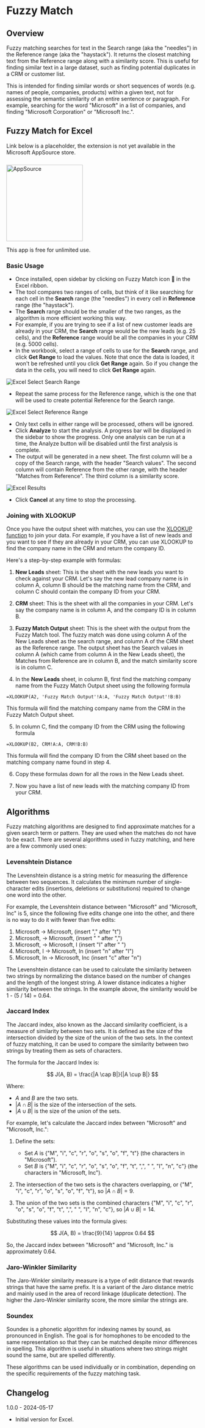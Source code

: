 # Fuzzy Match

## Overview

Fuzzy matching searches for text in the Search range (aka the "needles") in the Reference range (aka the "haystack"). It returns the closest matching text from the Reference range along with a similarity score. This is useful for finding similar text in a large dataset, such as finding potential duplicates in a CRM or customer list.

This is intended for finding similar words or short sequences of words (e.g. names of people, companies, products) within a given text, not for assessing the semantic similarity of an entire sentence or paragraph.  For example, searching for the word "Microsoft" in a list of companies, and finding "Microsoft Corporation" or "Microsoft Inc.".

## Fuzzy Match for Excel

Link below is a placeholder, the extension is not yet available in the Microsoft AppSource store.

<a href="https://appsource.microsoft.com/en-us/product/office/WA200006918?tab=Overview">
    <img 
        src="/images/MS_AppSource.png" 
        alt="AppSource"
        style="padding-top: 10px; width: 200px;"
    />
</a>

This app is free for unlimited use.

### Basic Usage
- Once installed, open sidebar by clicking on Fuzzy Match icon 🧮 in the Excel ribbon.
- The tool compares two ranges of cells, but think of it like searching for each cell in the **Search** range (the "needles") in every cell in **Reference** range (the "haystack").  
- The **Search** range should be the smaller of the two ranges, as the algorithm is more efficient working this way.
- For example, if you are trying to see if a list of new customer leads are already in your CRM, the **Search** range would be the new leads (e.g. 25 cells), and the **Reference** range would be all the companies in your CRM (e.g. 5000 cells).
- In the workbook, select a range of cells to use for the **Search** range, and click **Get Range** to load the values.  Note that once the data is loaded, it won't be refreshed until you click **Get Range** again.  So if you change the data in the cells, you will need to click **Get Range** again.

![Excel Select Search Range](/images/excel-fuzzy-select-search.png)

- Repeat the same process for the Reference range, which is the one that will be used to create potential Reference for the Search range.

![Excel Select Reference Range](/images/excel-fuzzy-select-reference.png)

- Only text cells in either range will be processed, others will be ignored.
- Click **Analyze** to start the analysis.  A progress bar will be displayed in the sidebar to show the progress.  Only one analysis can be run at a time, the Analyze button will be disabled until the first analysis is complete.
- The output will be generated in a new sheet.  The first column will be a copy of the Search range, with the header "Search values". The second column will contain Reference from the other range, with the header "Matches from Reference".  The third column is a similarity score.

![Excel Results](/images/excel-fuzzy-output.png)

- Click **Cancel** at any time to stop the processing.

### Joining with XLOOKUP

Once you have the output sheet with matches, you can use the [XLOOKUP function](https://support.microsoft.com/en-us/office/xlookup-function-b7fd680e-6d10-43e6-84f9-88eae8bf5929) to join your data.  For example, if you have a list of new leads and you want to see if they are already in your CRM, you can use XLOOKUP to find the company name in the CRM and return the company ID.  

Here's a step-by-step example with formulas:

1. **New Leads** sheet:  This is the sheet with the new leads you want to check against your CRM.  Let's say the new lead company name is in column A, column B should be the matching name from the CRM, and column C should contain the company ID from your CRM.

2. **CRM** sheet: This is the sheet with all the companies in your CRM.  Let's say the company name is in column A, and the company ID is in column B.

3. **Fuzzy Match Output** sheet: This is the sheet with the output from the Fuzzy Match tool.  The fuzzy match was done using column A of the New Leads sheet as the search range, and column A of the CRM sheet as the Reference range.  The output sheet has the Search values in column A (which came from column A in the New Leads sheet), the Matches from Reference are in column B, and the match similarity score is in column C.

4. In the **New Leads** sheet, in column B, first find the matching company name from the Fuzzy Match Output sheet using the following formula

```excel
=XLOOKUP(A2, 'Fuzzy Match Output'!A:A, 'Fuzzy Match Output'!B:B)
```

This formula will find the matching company name from the CRM in the Fuzzy Match Output sheet.

5. In column C, find the company ID from the CRM using the following formula

```excel
=XLOOKUP(B2, CRM!A:A, CRM!B:B)
```

This formula will find the company ID from the CRM sheet based on the matching company name found in step 4.

6. Copy these formulas down for all the rows in the New Leads sheet.

7. Now you have a list of new leads with the matching company ID from your CRM.

## Algorithms

Fuzzy matching algorithms are designed to find approximate matches for a given search term or pattern. They are used when the matches do not have to be exact. There are several algorithms used in fuzzy matching, and here are a few commonly used ones:

### Levenshtein Distance

The Levenshtein distance is a string metric for measuring the difference between two sequences. It calculates the minimum number of single-character edits (insertions, deletions or substitutions) required to change one word into the other. 

For example, the Levenshtein distance between "Microsoft" and "Microsoft, Inc" is 5, since the following five edits change one into the other, and there is no way to do it with fewer than five edits:

1. Microsoft -> Microsoft, (insert "," after "t")
2. Microsoft, -> Microsoft,  (insert " " after ",")
3. Microsoft,  -> Microsoft, I (insert "I" after " ")
4. Microsoft, I -> Microsoft, In (insert "n" after "I")
5. Microsoft, In -> Microsoft, Inc (insert "c" after "n")

The Levenshtein distance can be used to calculate the similarity between two strings by normalizing the distance based on the number of changes and the length of the longest string. A lower distance indicates a higher similarity between the strings.  In the example above, the similarity would be 1 - (5 / 14) = 0.64.

### Jaccard Index

The Jaccard index, also known as the Jaccard similarity coefficient, is a measure of similarity between two sets. It is defined as the size of the intersection divided by the size of the union of the two sets. In the context of fuzzy matching, it can be used to compare the similarity between two strings by treating them as sets of characters.

The formula for the Jaccard Index is:

$$ J(A, B) = \frac{|A \cap B|}{|A \cup B|} $$

Where:
- $A$ and $B$ are the two sets.
- $|A \cap B|$ is the size of the intersection of the sets.
- $|A \cup B|$ is the size of the union of the sets.

For example, let's calculate the Jaccard index between "Microsoft" and "Microsoft, Inc.":

1. Define the sets:
    - Set $A$ is {"M", "i", "c", "r", "o", "s", "o", "f", "t"} (the characters in "Microsoft").
    - Set $B$ is {"M", "i", "c", "r", "o", "s", "o", "f", "t", ",", " ", "I", "n", "c"} (the characters in "Microsoft, Inc").

2. The intersection of the two sets is the characters overlapping, or {"M", "i", "c", "r", "o", "s", "o", "f", "t"}, so $|A \cap B| = 9$.
3. The union of the two sets is the combined characters {"M", "i", "c", "r", "o", "s", "o", "f", "t", ",", " ", "I", "n", "c"}, so $|A \cup B| = 14$.

Substituting these values into the formula gives:

$$ J(A, B) = \frac{9}{14} \approx 0.64 $$

So, the Jaccard index between "Microsoft" and "Microsoft, Inc." is approximately 0.64.

### Jaro-Winkler Similarity

The Jaro-Winkler similarity measure is a type of edit distance that rewards strings that have the same prefix. It is a variant of the Jaro distance metric and mainly used in the area of record linkage (duplicate detection). The higher the Jaro-Winkler similarity score, the more similar the strings are.

### Soundex

Soundex is a phonetic algorithm for indexing names by sound, as pronounced in English. The goal is for homophones to be encoded to the same representation so that they can be matched despite minor differences in spelling. This algorithm is useful in situations where two strings might sound the same, but are spelled differently.

These algorithms can be used individually or in combination, depending on the specific requirements of the fuzzy matching task.

## Changelog

1.0.0 - 2024-05-17
- Initial version for Excel.